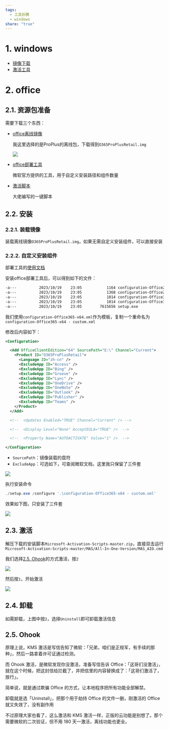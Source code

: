 ```yaml
---
tags:
  - 工具折腾
  - windows
share: "true"
---
```

# 1. windows

+ [镜像下载](https://hellowindows.cn/)
+ [激活工具](https://cmwtat.cloudmoe.com/cn.html)


# 2. office

## 2.1. 资源包准备

需要下载三个东西：

- [office离线镜像](https://massgrave.dev/office_c2r_links.html)

  我这里选择的是ProPlus的离线包，下载得到`O365ProPlusRetail.img`

  ![](windows%20&%20office%E5%AE%89%E8%A3%85%E6%BF%80%E6%B4%BB.assets/ad0ac37064292740d0959f79aeda01d8_MD5.png)

  

- [office部署工具](https://www.microsoft.com/en-us/download/details.aspx?id=49117)

  微软官方提供的工具，用于自定义安装路径和组件数量

  

- [激活脚本](https://github.com/massgravel/Microsoft-Activation-Scripts/archive/refs/heads/master.zip)

  大佬编写的一键脚本



## 2.2. 安装

### 2.2.1. 装载镜像

装载离线镜像`O365ProPlusRetail.img`，如果无需自定义安装组件，可以直接安装

### 2.2.2. 自定义安装组件

部署工具的[使用文档](https://learn.microsoft.com/zh-cn/deployoffice/office-deployment-tool-configuration-options#product-element)

安装office部署工具后，可以得到如下的文件：

```bash
-a---          2023/10/19    23:05           1164 configuration-Office2019Enterprise.xml
-a---          2023/10/19    23:05           1368 configuration-Office2021Enterprise.xml
-a---          2023/10/19    23:05           1014 configuration-Office365-x64.xml
-a---          2023/10/19    23:05           1014 configuration-Office365-x86.xml
-a---          2023/10/19    23:05        7615656 setup.exe
```

我们使用`configuration-Office365-x64.xml`作为模板，复制一个重命名为`configuration-Office365-x64 - custom.xml`

修改后内容如下：

```xml
<Configuration>

  <Add OfficeClientEdition="64" SourcePath="E:\" Channel="Current">
    <Product ID="O365ProPlusRetail">
      <Language ID="zh-cn" />
      <ExcludeApp ID="Access" />
      <ExcludeApp ID="Bing" />
      <ExcludeApp ID="Groove" />
      <ExcludeApp ID="Lync" />
      <ExcludeApp ID="OneDrive" />
      <ExcludeApp ID="OneNote" />
      <ExcludeApp ID="Outlook" />
      <ExcludeApp ID="Publisher" />
      <ExcludeApp ID="Teams" />
    </Product>
  </Add>

  <!--  <Updates Enabled="TRUE" Channel="Current" /> -->

  <!--  <Display Level="None" AcceptEULA="TRUE" />  -->

  <!--  <Property Name="AUTOACTIVATE" Value="1" />  -->

</Configuration>
```

- `SourcePath`：镜像装载的盘符
- `ExcludeApp`：可选如下，可查阅微软文档，这里我只保留了三件套

![](windows%20&%20office%E5%AE%89%E8%A3%85%E6%BF%80%E6%B4%BB.assets/46689e7e5f87f9d3af95ec2e81a5d635_MD5.png)

执行安装命令

```powershell
./setup.exe /configure '.\configuration-Office365-x64 - custom.xml'
```

效果如下图，只安装了三件套

![](windows%20&%20office%E5%AE%89%E8%A3%85%E6%BF%80%E6%B4%BB.assets/3f76cbba47c5b23e1074f7ee7f9f4e96_MD5.png)



## 2.3. 激活

解压下载的安装脚本`Microsoft-Activation-Scripts-master.zip`，直接双击运行`Microsoft-Activation-Scripts-master/MAS/All-In-One-Version/MAS_AIO.cmd`

我们选择[2.5. Ohook](windows%2520&%2520office%E5%AE%89%E8%A3%85%E6%BF%80%E6%B4%BB.md##2.5.%2520Ohook)的方式激活，按`2`

![](windows%20&%20office%E5%AE%89%E8%A3%85%E6%BF%80%E6%B4%BB.assets/5261e2978a3415c8c415d6b527ed533c_MD5.png)

然后按`1`，开始激活

![](windows%20&%20office%E5%AE%89%E8%A3%85%E6%BF%80%E6%B4%BB.assets/9dcc693246e28f965d57b014a91aa705_MD5.png)

## 2.4. 卸载

如需卸载，上图中按`2`，选择`Uninstall`即可卸载激活信息

## 2.5. Ohook

原理上说，KMS 激活是写信告知了微软：「兄弟，咱们是正规军，有手续的那种」，然后一路拿着许可证通过检测。

而 Ohook 激活，是微软发现你没激活，准备写信告诉 Office：「这哥们没激活」，就在这个时候，把这封信给拦截了，并把信里的内容替换成了：「这哥们激活了，放行」。

简单说，就是通过欺骗 Office 的方式，让本地程序把所有功能全部解禁。

卸载就是选「Uninstall」，把那个用于劫持 Office 的文件一删，刚激活的 Office 就又失效了，没有副作用

不过原理大家也看了，这么激活和 KMS 激活一样，正版的云功能是别想了。那个需要微软的二次验证，但不用 180 天一激活，离线功能也更全。